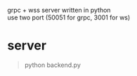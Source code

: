 grpc + wss server written in python<br>
use two port (50051 for grpc, 3001 for ws)<br>
# server
>python backend.py